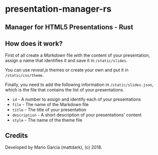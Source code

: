 # presentation-manager-rs
## Manager for HTML5 Presentations - Rust

## How does it work?

First of all create a _Markdown_ file with the content of your presentation,
assign a name that identifies it and save it in `/static/slides`.

You can use *reveal.js* themes or create your own and put it in `/static/css/theme`.

Finally, you need to add the following information in `/static/slides.json`, which
is the file that contains the list of your presentations.

- `id` - A number to assign and identify each of your presentations
- `file` - The name of the Markdown file
- `title` - The title of your presentation
- `description` - A short description of your presentations' content
- `style` - The name of the theme file

## Credits

Developed by Mario Garcia (mattdark), (c) 2018.
